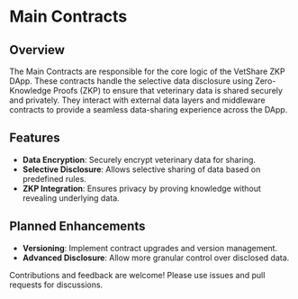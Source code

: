 # Main Contracts

## Overview
The Main Contracts are responsible for the core logic of the VetShare ZKP DApp. These contracts handle the selective data disclosure using Zero-Knowledge Proofs (ZKP) to ensure that veterinary data is shared securely and privately. They interact with external data layers and middleware contracts to provide a seamless data-sharing experience across the DApp.

## Features
- **Data Encryption**: Securely encrypt veterinary data for sharing.
- **Selective Disclosure**: Allows selective sharing of data based on predefined rules.
- **ZKP Integration**: Ensures privacy by proving knowledge without revealing underlying data.

## Planned Enhancements
- **Versioning**: Implement contract upgrades and version management.
- **Advanced Disclosure**: Allow more granular control over disclosed data.

Contributions and feedback are welcome! Please use issues and pull requests for discussions.
